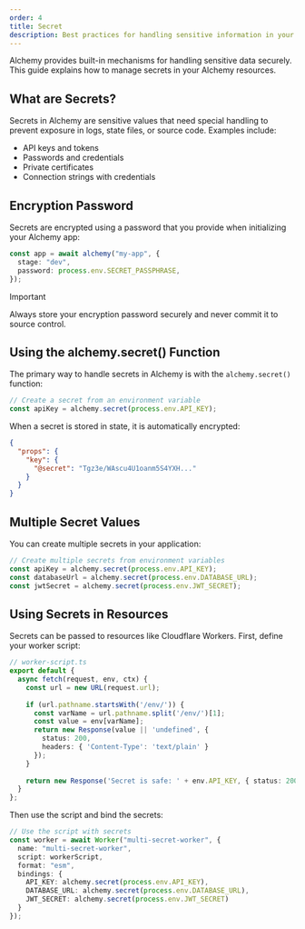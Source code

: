 ```yaml
---
order: 4
title: Secret
description: Best practices for handling sensitive information in your infrastructure. Learn how to encrypt API keys, passwords, and credentials in Alchemy state files.
---
```


Alchemy provides built-in mechanisms for handling sensitive data securely. This guide explains how to manage secrets in your Alchemy resources.

## What are Secrets?

Secrets in Alchemy are sensitive values that need special handling to prevent exposure in logs, state files, or source code. Examples include:

- API keys and tokens
- Passwords and credentials
- Private certificates
- Connection strings with credentials

## Encryption Password

Secrets are encrypted using a password that you provide when initializing your Alchemy app:

```typescript
const app = await alchemy("my-app", {
  stage: "dev",
  password: process.env.SECRET_PASSPHRASE,
});
```

> [!IMPORTANT]
> Always store your encryption password securely and never commit it to source control.

## Using the alchemy.secret() Function

The primary way to handle secrets in Alchemy is with the `alchemy.secret()` function:

```typescript
// Create a secret from an environment variable
const apiKey = alchemy.secret(process.env.API_KEY);
```

When a secret is stored in state, it is automatically encrypted:

```json
{
  "props": {
    "key": {
      "@secret": "Tgz3e/WAscu4U1oanm5S4YXH..."
    }
  }
}
```

## Multiple Secret Values

You can create multiple secrets in your application:

```typescript
// Create multiple secrets from environment variables
const apiKey = alchemy.secret(process.env.API_KEY);
const databaseUrl = alchemy.secret(process.env.DATABASE_URL);
const jwtSecret = alchemy.secret(process.env.JWT_SECRET);
```

## Using Secrets in Resources

Secrets can be passed to resources like Cloudflare Workers. First, define your worker script:

```typescript
// worker-script.ts
export default {
  async fetch(request, env, ctx) {
    const url = new URL(request.url);
    
    if (url.pathname.startsWith('/env/')) {
      const varName = url.pathname.split('/env/')[1];
      const value = env[varName];
      return new Response(value || 'undefined', { 
        status: 200,
        headers: { 'Content-Type': 'text/plain' }
      });
    }
    
    return new Response('Secret is safe: ' + env.API_KEY, { status: 200 });
  }
};
```

Then use the script and bind the secrets:

```typescript
// Use the script with secrets
const worker = await Worker("multi-secret-worker", {
  name: "multi-secret-worker",
  script: workerScript,
  format: "esm",
  bindings: {
    API_KEY: alchemy.secret(process.env.API_KEY),
    DATABASE_URL: alchemy.secret(process.env.DATABASE_URL),
    JWT_SECRET: alchemy.secret(process.env.JWT_SECRET)
  }
});
```
